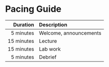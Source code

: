 # Pacing Guide 

 Duration | Description |
 --------: | :----------|
5 minutes  | Welcome, announcements|
15 minutes | Lecture|
15 minutes | Lab work|
5 minutes  | Debrief|
